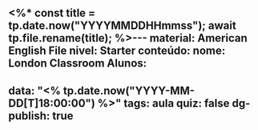 <%*
const title = tp.date.now("YYYYMMDDHHmmss");
await tp.file.rename(title);
%>---
material: American English File
nivel: Starter
conteúdo: 
nome: London Classroom
Alunos:
  - 
data: "<% tp.date.now("YYYY-MM-DD[T]18:00:00") %>"
tags: aula
quiz: false
dg-publish: true
---
